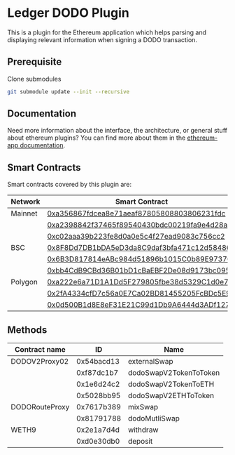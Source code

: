 # Ledger DODO Plugin

This is a plugin for the Ethereum application which helps parsing and displaying relevant information when signing a DODO transaction.

## Prerequisite

Clone submodules

```Bash
git submodule update --init --recursive
```

## Documentation

Need more information about the interface, the architecture, or general stuff about ethereum plugins? You can find more about them in the [ethereum-app documentation](https://github.com/LedgerHQ/app-ethereum/blob/master/doc/ethapp_plugins.asc).

## Smart Contracts

Smart contracts covered by this plugin are:

| Network | Smart Contract                                                                                                                | Name           |
| ------- | ----------------------------------------------------------------------------------------------------------------------------- | -------------- |
| Mainnet | [0xa356867fdcea8e71aeaf87805808803806231fdc](https://etherscan.io/address/0xa356867fdcea8e71aeaf87805808803806231fdc#code)    | DODOV2Proxy02  |
|         | [0xa2398842f37465f89540430bdc00219fa9e4d28a](https://etherscan.io/address/0xa2398842f37465f89540430bdc00219fa9e4d28a#code)    | DODORouteProxy |
|         | [0xc02aaa39b223fe8d0a0e5c4f27ead9083c756cc2](https://etherscan.io/address/0xc02aaa39b223fe8d0a0e5c4f27ead9083c756cc2#code)    | WETH9          |
| BSC     | [0x8F8Dd7DB1bDA5eD3da8C9daf3bfa471c12d58486](https://bscscan.com/address/0x8f8dd7db1bda5ed3da8c9daf3bfa471c12d58486#code)     | DODOV2Proxy02  |
|         | [0x6B3D817814eABc984d51896b1015C0b89E9737Ca](https://bscscan.com/address/0x6b3d817814eabc984d51896b1015c0b89e9737ca#code)     | DODORouteProxy |
|         | [0xbb4CdB9CBd36B01bD1cBaEBF2De08d9173bc095c](https://bscscan.com/address/0xbb4CdB9CBd36B01bD1cBaEBF2De08d9173bc095c#code)     | WETH9          |
| Polygon | [0xa222e6a71D1A1Dd5F279805fbe38d5329C1d0e70](https://polygonscan.com/address/0xa222e6a71D1A1Dd5F279805fbe38d5329C1d0e70#code) | DODOV2Proxy02  |
|         | [0x2fA4334cfD7c56a0E7Ca02BD81455205FcBDc5E9](https://polygonscan.com/address/0x2fa4334cfd7c56a0e7ca02bd81455205fcbdc5e9#code) | DODORouteProxy |
|         | [0x0d500B1d8E8eF31E21C99d1Db9A6444d3ADf1270](https://etherscan.io/address/0x0d500B1d8E8eF31E21C99d1Db9A6444d3ADf1270#code)    | WETH9          |

## Methods

| Contract name  | ID         | Name                   |
| -------------- | ---------- | ---------------------- |
| DODOV2Proxy02  | 0x54bacd13 | externalSwap           |
|                | 0xf87dc1b7 | dodoSwapV2TokenToToken |
|                | 0x1e6d24c2 | dodoSwapV2TokenToETH   |
|                | 0x5028bb95 | dodoSwapV2ETHToToken   |
| DODORouteProxy | 0x7617b389 | mixSwap                |
|                | 0x81791788 | dodoMutliSwap          |
| WETH9          | 0x2e1a7d4d | withdraw               |
|                | 0xd0e30db0 | deposit                |
